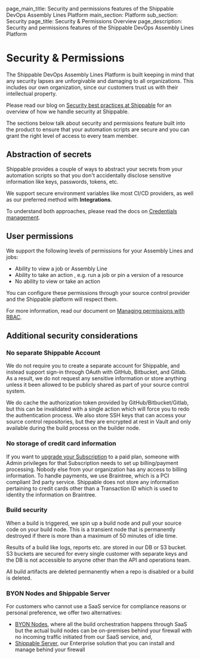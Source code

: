 page_main_title: Security and permissions features of the Shippable DevOps Assembly Lines Platform
main_section: Platform
sub_section: Security
page_title: Security & Permissions Overview
page_description: Security and permissions features of the Shippable DevOps Assembly Lines Platform

# Security & Permissions

The Shippable DevOps Assembly Lines Platform is built keeping in mind that any security lapses are unforgivable and damaging to all organizations. This includes our own organization, since our customers trust us with their intellectual property.

Please read our blog on [Security best practices at Shippable](http://blog.shippable.com/security-best-practices-shippable-ci-cd-devops) for an overview of how we handle security at Shippable.

The sections below talk about security and permissions feature built into the product to ensure that your automation scripts are secure and you can grant the right level of access to every team member.

## Abstraction of secrets

Shippable provides a couple of ways to abstract your secrets from your automation scripts so that you don't accidentally disclose sensitive information like keys, passwords, tokens, etc.

We support secure environment variables like most CI/CD providers, as well as our preferred method with **Integrations**.

To understand both approaches, please read the docs on [Credentials management](/platform/security/credential-mgmt).

## User permissions

We support the following levels of permissions for your Assembly Lines and jobs:

* Ability to view a job or Assembly Line
* Ability to take an action , e.g. run a job or pin a version of a resource
* No ability to view or take an action

You can configure these permissions through your source control provider and the Shippable platform will respect them.

For more information, read our document on [Managing permissions with RBAC](/platform/security/ci-cd-permissions).

## Additional security considerations

### No separate Shippable Account

We do not require you to create a separate account for Shippable, and instead support sign-in through OAuth with GitHub, Bitbucket, and Gitlab.  As a result, we do not request any sensitive information or store anything unless it been allowed to be publicly shared as part of your source control system.

We do cache the authorization token provided by  GitHub/Bitbucket/Gitlab, but this can be invalidated with a single action which will force you to redo the authentication process. We also store SSH keys that can access your source control repositories, but they are encrypted at rest in Vault and only available during the build process on the builder node.

### No storage of credit card information

If you want to [upgrade your Subscription](/platform/management/subscription/billing/) to a paid plan, someone with Admin privileges for that  Subscription needs to set up billing/payment processing. Nobody else from your organization has any access to billing information.
To handle payments, we use Braintree, which is a PCI compliant 3rd party service. Shippable does not store any information pertaining to credit cards other than a Transaction ID which is used to identity the information on Braintree.

### Build security

When a build is triggered, we spin up a build node and pull your source code on your build node. This is a transient node that is permanently destroyed if there is more than a maximum of 50 minutes of idle time.

Results of a build like logs, reports etc. are stored in our DB or S3 bucket. S3 buckets are secured for every single customer with separate keys and the DB is not accessible to anyone other than the API and operations team.

All build artifacts are deleted permanently when a repo is disabled or a build is deleted.

### BYON Nodes and Shippable Server

For customers who cannot use a SaaS service for compliance reasons or personal preference, we offer two alternatives:

- [BYON Nodes](/platform/runtime/nodes/#custom-nodes), where all the build orchestration happens through SaaS but the actual build nodes can be on-premises behind your firewall with no incoming traffic initiated from our SaaS service, and,
- [Shippable Server](/platform/tutorial/server/install/), our Enterprise solution that you can install and manage behind your firewall
